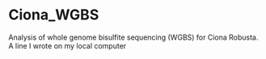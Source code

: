 # Ciona_WGBS
Analysis of whole genome bisulfite sequencing (WGBS) for Ciona Robusta.
A line I wrote on my local computer
